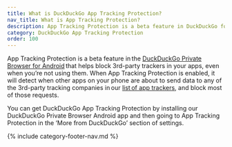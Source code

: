 ```yaml
---
title: What is DuckDuckGo App Tracking Protection?
nav_title: What is App Tracking Protection?
description: App Tracking Protection is a beta feature in DuckDuckGo for Android that helps block 3rd-party trackers in your apps, even when you’re not using them.
category: DuckDuckGo App Tracking Protection
order: 100
---
```


App Tracking Protection is a beta feature in the [DuckDuckGo Private Browser for Android](https://play.google.com/store/apps/details?id=com.duckduckgo.mobile.android) that helps block 3rd-party trackers in your apps, even when you’re not using them. When App Tracking Protection is enabled, it will detect when other apps on your phone are about to send data to any of the 3rd-party tracking companies in our [list of app trackers](https://github.com/duckduckgo/tracker-blocklists/blob/main/app/README.md), and block most of those requests.

You can get DuckDuckGo App Tracking Protection by installing our DuckDuckGo Private Browser Android app and then going to App Tracking Protection in the ‘More from DuckDuckGo’ section of settings.

{% include category-footer-nav.md %}
